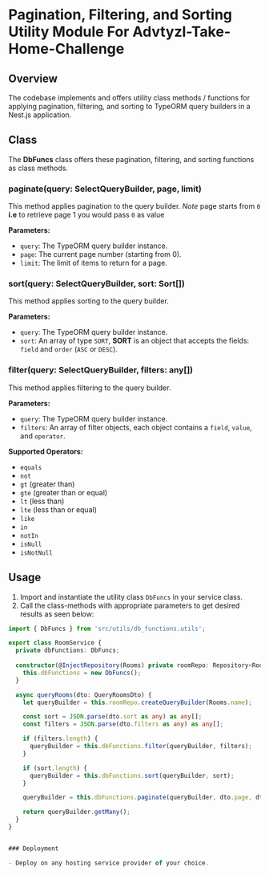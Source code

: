 # Pagination, Filtering, and Sorting Utility Module For Advtyzl-Take-Home-Challenge

## Overview

The codebase implements and offers utility class methods / functions for applying pagination, filtering, and sorting to TypeORM query builders in a Nest.js application.

## Class

The **DbFuncs** class offers these pagination, filtering, and sorting functions as class methods.

### paginate(query: SelectQueryBuilder<any>, page, limit)
This method applies pagination to the query builder.
*Note* page starts from `0` **i.e** to retrieve page 1 you would pass `0` as value

**Parameters:**
- `query`: The TypeORM query builder instance.
- `page`: The current page number (starting from 0).
- `limit`: The limit of items to return for a page.

### sort(query: SelectQueryBuilder<any>, sort: Sort[])
This method applies sorting to the query builder.

**Parameters:**
- `query`: The TypeORM query builder instance.
- `sort`: An array of type `SORT`, **SORT** is an object that accepts the fields:  `field` and `order` (`ASC` or `DESC`).

### filter(query: SelectQueryBuilder<any>, filters: any[])
This  method applies filtering to the query builder.

**Parameters:**
- `query`: The TypeORM query builder instance.
- `filters`: An array of filter objects, each object contains a `field`, `value`, and `operator`.

**Supported Operators:**
- `equals`
- `not`
- `gt` (greater than)
- `gte` (greater than or equal)
- `lt` (less than)
- `lte` (less than or equal)
- `like`
- `in`
- `notIn`
- `isNull`
- `isNotNull`

## Usage

1. Import and instantiate the utility class `DbFuncs` in your service class.
2. Call the class-methods with appropriate parameters to get desired results as seen below:

```typescript
import { DbFuncs } from 'src/utils/db_functions.utils';

export class RoomService {
  private dbFunctions: DbFuncs;
  
  constructor(@InjectRepository(Rooms) private roomRepo: Repository<Rooms>) {
    this.dbFunctions = new DbFuncs();
  }

  async queryRooms(dto: QueryRoomsDto) {
    let queryBuilder = this.roomRepo.createQueryBuilder(Rooms.name);

    const sort = JSON.parse(dto.sort as any) as any[];
    const filters = JSON.parse(dto.filters as any) as any[];

    if (filters.length) {
      queryBuilder = this.dbFunctions.filter(queryBuilder, filters);
    }

    if (sort.length) {
      queryBuilder = this.dbFunctions.sort(queryBuilder, sort);
    }

    queryBuilder = this.dbFunctions.paginate(queryBuilder, dto.page, dto.limit);

    return queryBuilder.getMany();
  }
}


### Deployment

- Deploy on any hosting service provider of your choice.